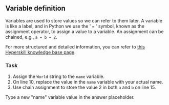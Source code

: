 ## Variable definition

Variables are used to store values so we can refer to them later. A variable 
is like a label, and in Python we use the ' `=` ' symbol, known as the 
assignment operator, to assign a value to a variable. An assignment can be 
chained, e.g., `a = b = 2`.  

For more structured and detailed information, you can refer to [this Hyperskill knowledge base page](https://hyperskill.org/learn/step/5859).

### Task
 1. Assign the `World` string to the `name` variable.
 2. On line 10, replace the value in the `name` variable with your actual name.
 3. Use chain assignment to store the value 2 in both `a` and `b` on line 15.

<div class="hint">Type a new "name" variable value in the answer placeholder.</div>
